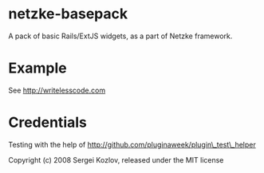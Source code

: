 netzke-basepack
==============

A pack of basic Rails/ExtJS widgets, as a part of Netzke framework.


Example
=======

See http://writelesscode.com


Credentials
===========

Testing with the help of http://github.com/pluginaweek/plugin\_test\_helper

Copyright (c) 2008 Sergei Kozlov, released under the MIT license
